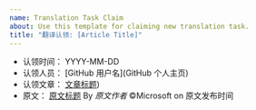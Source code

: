 ```yaml
---
name: Translation Task Claim
about: Use this template for claiming new translation task.
title: "翻译认领: [Article Title]"
---
```


- 认领时间： YYYY-MM-DD
- 认领人员： [GitHub 用户名](GitHub 个人主页)
- 认领文章： [文章标题](本仓库中的文章链接))
- 原文： [原文标题](原文链接) By *原文作者* ©Microsoft on ‎原文发布时间
